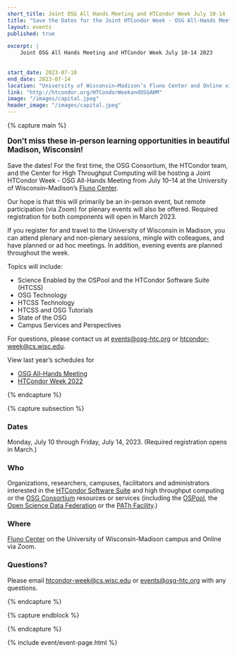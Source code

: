 ```yaml
---
short_title: Joint OSG All Hands Meeting and HTCondor Week July 10-14
title: "Save the Dates for the Joint HTCondor Week - OSG All-Hands Meeting - 10-14 July 2023"
layout: events
published: true

excerpt: |
    Joint OSG All Hands Meeting and HTCondor Week July 10-14 2023
    
    
start_date: 2023-07-10
end_date: 2023-07-14
location: "University of Wisconsin–Madison’s Fluno Center and Online via Zoom"
link: "http://htcondor.org/HTCondorWeekandOSGAHM"
image: "/images/capital.jpeg"
header_image: "/images/capital.jpeg"
---
```


{% capture main %}

<p style="font-size: larger; font-weight: bold;">Don't miss these in-person learning opportunities in beautiful Madison, Wisconsin!</p>


Save the dates! For the first time, the OSG Consortium, the HTCondor team, and the Center for High Throughput Computing will be hosting a Joint HTCondor Week - OSG All-Hands Meeting from July 10–14 at the University of Wisconsin–Madison’s [Fluno Center](https://fluno.com/).

Our hope is that this will primarily be an in-person event, but remote participation (via Zoom) for plenary events will also be offered. Required registration for both components will open in March 2023.

 If you register for and travel to the University of Wisconsin in Madison, you can attend plenary and non-plenary sessions, mingle with colleagues, and have planned or ad hoc meetings. In addition, evening events are planned throughout the week.

Topics  will include:
- Science Enabled by the OSPool and the HTCondor Software Suite (HTCSS)
- OSG Technology
- HTCSS  Technology
- HTCSS and OSG Tutorials
- State of the OSG
- Campus  Services and Perspectives

For questions, please contact us at [events@osg-htc.org](events@osg-htc.org) or [htcondor-week@cs.wisc.edu](htcondor-week@cs.wisc.edu). 

View last year’s schedules for 

- [OSG All-Hands Meeting](https://osg-htc.org/all-hands/2022/schedule/)
- [HTCondor Week 2022](https://agenda.hep.wisc.edu/event/1733/timetable/#20220523)

{% endcapture %}


{% capture subsection %}
### Dates

Monday, July 10 through Friday, July 14, 2023. (Required registration opens in March.)

### Who

Organizations, researchers, campuses, facilitators and administrators interested in the [HTCondor Software Suite](https://htcondor.com/) and high throughput computing or the [OSG Consortium](https://osg-htc.org/) resources or services (including the [OSPool](https://osg-htc.org/services/open_science_pool.html), the [Open Science Data Federation](https://osg-htc.org/services/osdf.html) or the [PATh Facility](https://path-cc.io/facility/).)

### Where

[Fluno Center](https://fluno.com/) on the University of Wisconsin-Madison campus and Online via Zoom.

### Questions?

Please email [htcondor-week@cs.wisc.edu](htcondor-week@cs.wisc.edu) or [events@osg-htc.org](events@osg-htc.org) with any questions.

{% endcapture %}

{% capture endblock %}


{% endcapture %}

{% include event/event-page.html %}
